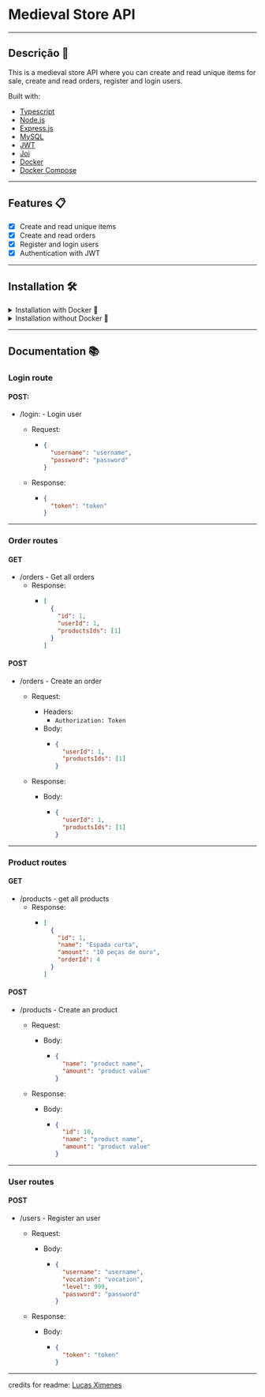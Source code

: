 # Medieval Store API

---

## Descrição 📜

This is a medieval store API where you can create and read unique items for sale, create and read orders, register and login users.

Built with:

- [Typescript](https://www.typescriptlang.org/)
- [Node.js](https://nodejs.org/en/)
- [Express.js](https://expressjs.com/)
- [MySQL](https://www.mysql.com/)
- [JWT](https://jwt.io/)
- [Joi](https://joi.dev/)
- [Docker](https://www.docker.com/)
- [Docker Compose](https://docs.docker.com/compose/)

---

## Features 📋

- [x] Create and read unique items
- [x] Create and read orders
- [x] Register and login users
- [x] Authentication with JWT

---

## Installation 🛠

<details>
<summary>Installation with Docker 🐳</summary>

1. Clone the repository

```bash
git clone git@github.com:lucasdximenes/medieval-store-api.git
```

2. Enter the project folder

```bash
cd medieval-store-api
```

3. You need to have Docker and Docker Compose installed on your machine. If you don't have it, you can download it [here](https://docs.docker.com/get-docker/) and [here](https://docs.docker.com/compose/install/).

4. Run the following command to start the containers

```bash
docker-compose up -d
```

5. Connect to container

```bash
docker exec -it trybesmith
```

6. Install dependencies and initialize API

> In terminal of container

```bash
npm install && npm start
```

7. The API will be running on port 3000. You can access it by going to [http://localhost:3000](http://localhost:3000)

</details>

<details>
<summary>Installation without Docker 🌊</summary>

1. Clone the repository

```bash
git clone git@github.com:lucasdximenes/medieval-store-api.git
```

2. Enter the project folder

```bash
cd medieval-store-api
```

3. Install the dependencies

```bash
npm install
```

4. You need to have MySQL installed on your machine. If you don't have it, you can download it [here](https://dev.mysql.com/downloads/).

5. Create an `.env` file in the root of the project and add the following environment variables

```.env
MYSQL_USER=YOUR_MYSQL_USER
MYSQL_PASSWORD=YOUR_MYSQL_PASSWORD
MYSQL_HOST=YOUR_MYSQL_HOST
JWT_SECRET=YOUR_JWT_SECRET
```

6. Run the migration script in a database manager like [DBeaver](https://dbeaver.io/)

[migration](./migration.sql)

7. Initialize the API

```bash
npm start
```

8. The API will be running on port 3000. You can access it by going to [http://localhost:3000](http://localhost:3000)

</details>

---

## Documentation 📚

### Login route

#### POST:

- /login: - Login user

  - Request:

    - ```json
      {
        "username": "username",
        "password": "password"
      }
      ```

  - Response:
    - ```json
      {
        "token": "token"
      }
      ```

---

### Order routes

#### GET

- /orders - Get all orders
  - Response:
    - ```json
      [
        {
          "id": 1,
          "userId": 1,
          "productsIds": [1]
        }
      ]
      ```

#### POST

- /orders - Create an order

  - Request:

    - Headers:
      - `Authorization: Token`
    - Body:
      - ```json
        {
          "userId": 1,
          "productsIds": [1]
        }
        ```

  - Response:
    - Body:
      - ```json
        {
          "userId": 1,
          "productsIds": [1]
        }
        ```

---

### Product routes

#### GET

- /products - get all products
  - Response:
    - ```json
      [
        {
          "id": 1,
          "name": "Espada curta",
          "amount": "10 peças de ouro",
          "orderId": 4
        }
      ]
      ```

#### POST

- /products - Create an product

  - Request:

    - Body:
      - ```json
        {
          "name": "product name",
          "amount": "product value"
        }
        ```

  - Response:

    - Body:

      - ```json
        {
          "id": 10,
          "name": "product name",
          "amount": "product value"
        }
        ```

---

### User routes

#### POST

- /users - Register an user

  - Request:

    - Body:
      - ```json
        {
          "username": "username",
          "vocation": "vocation",
          "level": 999,
          "password": "password"
        }
        ```

  - Response:
    - Body:
      - ```json
        {
          "token": "token"
        }
        ```

---
credits for readme: [Lucas Ximenes](https://www.linkedin.com/in/lucasdximenes)
